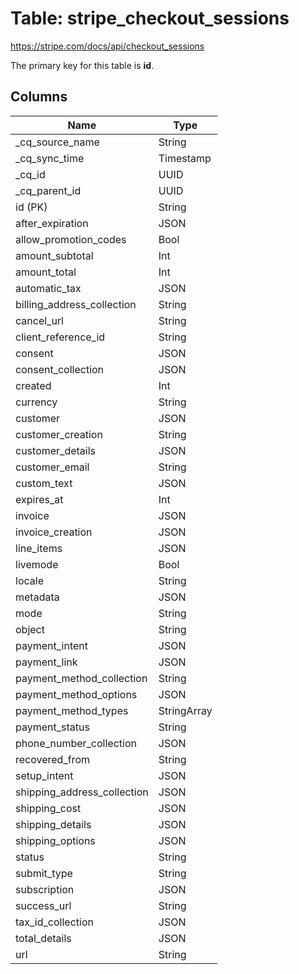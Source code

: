# Table: stripe_checkout_sessions

https://stripe.com/docs/api/checkout_sessions

The primary key for this table is **id**.

## Columns

| Name          | Type          |
| ------------- | ------------- |
|_cq_source_name|String|
|_cq_sync_time|Timestamp|
|_cq_id|UUID|
|_cq_parent_id|UUID|
|id (PK)|String|
|after_expiration|JSON|
|allow_promotion_codes|Bool|
|amount_subtotal|Int|
|amount_total|Int|
|automatic_tax|JSON|
|billing_address_collection|String|
|cancel_url|String|
|client_reference_id|String|
|consent|JSON|
|consent_collection|JSON|
|created|Int|
|currency|String|
|customer|JSON|
|customer_creation|String|
|customer_details|JSON|
|customer_email|String|
|custom_text|JSON|
|expires_at|Int|
|invoice|JSON|
|invoice_creation|JSON|
|line_items|JSON|
|livemode|Bool|
|locale|String|
|metadata|JSON|
|mode|String|
|object|String|
|payment_intent|JSON|
|payment_link|JSON|
|payment_method_collection|String|
|payment_method_options|JSON|
|payment_method_types|StringArray|
|payment_status|String|
|phone_number_collection|JSON|
|recovered_from|String|
|setup_intent|JSON|
|shipping_address_collection|JSON|
|shipping_cost|JSON|
|shipping_details|JSON|
|shipping_options|JSON|
|status|String|
|submit_type|String|
|subscription|JSON|
|success_url|String|
|tax_id_collection|JSON|
|total_details|JSON|
|url|String|